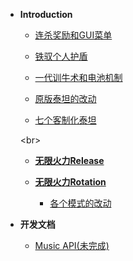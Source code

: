 - **Introduction**

  - [连杀奖励和GUI菜单](docs/killstreak.md)

  - [铁驭个人护盾](docs/pilotshield.md)

  - [一代训牛术和电池机制](docs/rodeo.md)

  - [原版泰坦的改动](docs/vanillatitan.md)

  - [七个客制化泰坦](docs/modifytitan.md)

  <br\>

  - [**无限火力Release**](docs/release.md)

  - [**无限火力Rotation**](docs/rotation.md)

    - [各个模式的改动](docs/gamemode.md)

- **开发文档**

  - [Music API(未完成)](dev/musicapi.md)